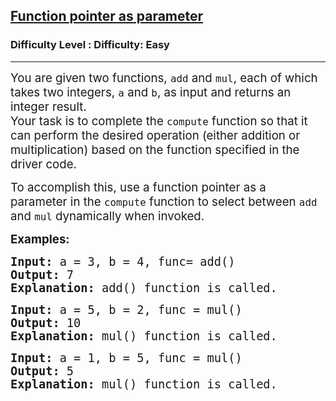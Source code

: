 <h2><a href="https://www.geeksforgeeks.org/problems/function-pointer-as-parameter/1?page=1&sortBy=accuracy">Function pointer as parameter</a></h2><h3>Difficulty Level : Difficulty: Easy</h3><hr><div class="problems_problem_content__Xm_eO"><p><span style="font-size: 14pt;">You are given two functions, <code>add</code> and <code>mul</code>, each of which takes two integers, <code>a</code> and <code>b</code>, as input and returns an integer result. <br></span><span style="font-size: 14pt;">Your task is to complete the <code>compute</code> function so that it can perform the desired operation (either addition or multiplication) based on the function specified in the driver code.</span></p>
<p><span style="font-size: 14pt;">To accomplish this, use a function pointer as a parameter in the <code>compute</code> function to select between <code>add</code> and <code>mul</code> dynamically when invoked.</span></p>
<p><span style="font-size: 14pt;"><strong>Examples:</strong></span></p>
<pre><strong><span style="font-size: 14pt;">Input: </span></strong><span style="font-size: 14pt;">a = 3, b = 4, func= add()<br><strong>Output: </strong>7<br><strong>Explanation: </strong>add() function is called. <br></span></pre>
<pre><strong><span style="font-size: 14pt;">Input:</span></strong><span style="font-size: 14pt;"> a = 5, b = 2, func = mul()<br><strong>Output: </strong>10</span><span style="font-size: 14pt;"><br><strong>Explanation: </strong>mul() function is called. </span></pre>
<pre><strong><span style="font-size: 14pt;">Input:</span></strong><span style="font-size: 14pt;"> a = 1, b = 5, func = mul()<br><strong>Output: </strong>5</span><span style="font-size: 14pt;"><br><strong>Explanation: </strong>mul() function is called. </span></pre></div>